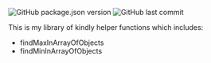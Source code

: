 ![GitHub package.json version](https://img.shields.io/github/package-json/v/kevin-lambda/kindly)
![GitHub last commit](https://img.shields.io/github/last-commit/kevin-lambda/kindly)

This is my library of kindly helper functions which includes:

- findMaxInArrayOfObjects
- findMinInArrayOfObjects
